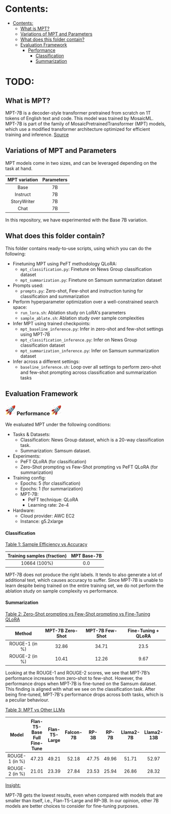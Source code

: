 # Contents:

- [Contents:](#contents)
	- [What is MPT?](#what-is-mpt)
	- [Variations of MPT and Parameters](#variations-of-mpt-and-parameters)
	- [What does this folder contain?](#what-does-this-folder-contain)
	- [Evaluation Framework](#evaluation-framework)
		- [ Performance ](#-performance-)
			- [Classification](#classification)
			- [Summarization](#summarization)
	

# TODO: 

## What is MPT? 

MPT-7B is a decoder-style transformer pretrained from scratch on 1T tokens of English text and code. This model was trained by MosaicML. MPT-7B is part of the family of MosaicPretrainedTransformer (MPT) models, which use a modified transformer architecture optimized for efficient training and inference. [Source](https://huggingface.co/mosaicml/mpt-7b)


## Variations of MPT and Parameters

MPT models come in two sizes, and can be leveraged depending on the task at hand.

| MPT variation | Parameters  |
|:----------------:|:-----------:|
|Base              |7B           |
|Instruct          |7B           | 
|StoryWriter       |7B           | 
|Chat              |7B           | 

In this repository, we have experimented with the Base 7B variation. 

## What does this folder contain? 

This folder contains ready-to-use scripts, using which you can do the following:
	
* Finetuning MPT using PeFT methodology QLoRA:
	* ```mpt_classification.py```: Finetune on News Group classification dataset
	* ```mpt_summarization.py```: Finetune on Samsum summarization dataset
* Prompts used:
	* ```prompts.py```: Zero-shot, Few-shot and instruction tuning for classification and summarization
* Perform hyperparameter optimization over a well-constrained search space:
	* ```run_lora.sh```: Ablation study on LoRA's parameters 
	* ```sample_ablate.sh```: Ablation study over sample complexities
* Infer MPT using trained checkpoints:
	* ```mpt_baseline_inference.py```: Infer in zero-shot and few-shot settings using MPT-7B
	* ```mpt_classification_inference.py```: Infer on News Group classification dataset
	* ```mpt_summarization_inference.py```: Infer on Samsum summarization dataset
* Infer across a different settings:
	* ```baseline_inference.sh```: Loop over all settings to perform zero-shot and few-shot prompting across classification and summarization tasks

## Evaluation Framework


### <img src="../assets/rocket.gif" width="32" height="32"/> Performance <img src="../assets/rocket.gif" width="32" height="32"/>

We evaluated MPT under the following conditions:

* Tasks & Datasets:
	* Classification: News Group dataset, which is a 20-way classification task.
	* Summarization: Samsum dataset. 
* Experiments:
	* PeFT QLoRA (for classification)
	* Zero-Shot prompting vs Few-Shot prompting vs PeFT QLoRA (for summarization)
* Training config:
	* Epochs: 5 (for classification)
	* Epochs: 1 (for summarization)
	* MPT-7B:
		* PeFT technique: QLoRA
		* Learning rate: 2e-4
* Hardware:
	* Cloud provider: AWC EC2
	* Instance: g5.2xlarge
	
#### Classification ####

<u> Table 1: Sample Efficiency vs Accuracy </u>

|Training samples (fraction) | MPT Base-7B |
|:--------------------------:|:-----------:|
|10664 (100%)                |0.0          |


MPT-7B does not produce the right labels. It tends to also generate a lot of additional text, which causes accuracy to suffer. Since MPT-7B is unable to learn despite being trained on the entire training set, we do not perform the ablation study on sample complexity vs performance. 


#### Summarization ####

<u> Table 2: Zero-Shot prompting vs Few-Shot prompting vs Fine-Tuning QLoRA </u>

|Method         | MPT-7B Zero-Shot  | MPT-7B Few-Shot  | Fine-Tuning + QLoRA |
|:-------------:|:-----------------:|:----------------:|:-------------------:|
|ROUGE-1 (in %) |32.86              |34.71             |23.5                 |
|ROUGE-2 (in %) |10.41              |12.26             |9.67                 |


Looking at the ROUGE-1 and ROUGE-2 scores, we see that MPT-7B’s performance increases from zero-shot to few-shot. However, the performance drops when MPT-7B is fine-tuned on the Samsum dataset. This finding is aligned with what we see on the classification task. After being fine-tuned, MPT-7B's performance drops across both tasks, which is a peculiar behaviour.


<u> Table 3: MPT vs Other LLMs </u>

|Model          | Flan-T5-Base Full Fine-Tune | Flan-T5-Large | Falcon-7B | RP-3B | RP-7B | Llama2-7B | Llama2-13B | Mistral-7B | MPT-7B |
|:-------------:|:---------------------------:|:-------------:|:---------:|:-----:|:-----:|:---------:|:----------:|:----------:|:------:|
|ROUGE-1 (in %) |47.23                        |49.21          |52.18      |47.75  |49.96  |51.71      |52.97       |53.61       |23.5    |
|ROUGE-2 (in %) |21.01                        |23.39          |27.84      |23.53  |25.94  |26.86      |28.32       |29.28       |9.67    |

<u> Insight: </u>

MPT-7B gets the lowest results, even when compared with models that are smaller than itself, i.e., Flan-T5-Large and  RP-3B. In our opinion, other 7B models are better choices to consider for fine-tuning purposes.


